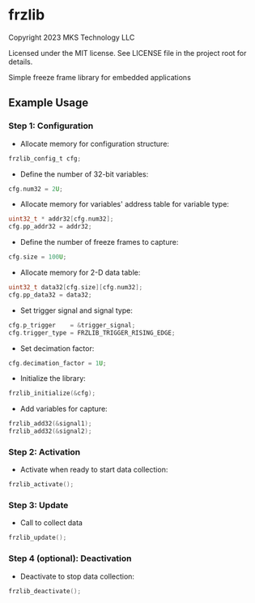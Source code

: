 # frzlib
Copyright 2023 MKS Technology LLC

Licensed under the MIT license. See LICENSE file in the project root for details.

Simple freeze frame library for embedded applications

## Example Usage
### Step 1: Configuration
- Allocate memory for configuration structure:
```c
frzlib_config_t cfg;
```
- Define the number of 32-bit variables:
```c
cfg.num32 = 2U;
```
- Allocate memory for variables' address table for variable type:
```c
uint32_t * addr32[cfg.num32];
cfg.pp_addr32 = addr32;
```
- Define the number of freeze frames to capture:
```c
cfg.size = 100U;
```
- Allocate memory for 2-D data table:
```c
uint32_t data32[cfg.size][cfg.num32];
cfg.pp_data32 = data32;
```
- Set trigger signal and signal type:
```c
cfg.p_trigger    = &trigger_signal;
cfg.trigger_type = FRZLIB_TRIGGER_RISING_EDGE;
```
- Set decimation factor:
```c
cfg.decimation_factor = 1U;
```
- Initialize the library:
```c
frzlib_initialize(&cfg);
```
- Add variables for capture:
```c
frzlib_add32(&signal1);
frzlib_add32(&signal2);
```
### Step 2: Activation
- Activate when ready to start data collection:
```c
frzlib_activate();
```
### Step 3: Update
- Call to collect data
```c
frzlib_update();
```
### Step 4 (optional): Deactivation
- Deactivate to stop data collection:
```c
frzlib_deactivate();
```
